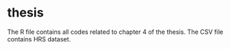 # thesis
The R file contains all codes related to chapter 4 of the thesis.
The CSV file contains HRS dataset.
